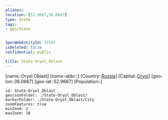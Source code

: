 ```yaml
---
aliases: 
location: [52.9667,36.0667]
type: State
tags:
- geo/State


SpocWebEntityId: 37147
isDeleted: false
confidential: public

title: State-Oryol_Oblast
---
```

[name::Oryol Oblast]
[name-abbr::]
[Country::[Russia](geo/Continent/Europe/Russia.md)]
[Capital::[Oryol](geo/Continent/Europe/Russia/City/Oryol.md)]
[geo-lon::36.0667]
[geo-lat::52.9667]
[Population::]



```leaflet
id: State-Oryol_Oblast
geojsonFolder: ./State-Oryol_Oblast/
markerFolder: ./State-Oryol_Oblast/City
zoomFeatures: true 
minZoom: 2 
maxZoom: 18
```


